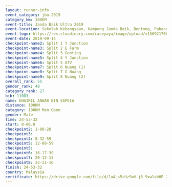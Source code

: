 ```yaml
---
layout: runner-info 
event_category: jbu-2019 
category_km: 100KM 
event-title: Janda Baik Ultra 2019
event-location: Sekolah Kebangsaan, Kampung Janda Baik, Bentong, Pahang, Malaysia 
event-logo: https://res.cloudinary.com/raceyaya/image/upload/v1569217009/logo/janda-baik_vch1pc.jpg 
event-date: 2019-09-14 
checkpoint-name2: Split 1 Y Junction 
checkpoint-name3: Split 2 E Farm 
checkpoint-name4: Split 3 Genting 
checkpoint-name5: Split 4 Y Junction 
checkpoint-name6: Split 5 ATV 
checkpoint-name7: Split 6 Nuang (1) 
checkpoint-name8: Split 7 G Nuang 
checkpoint-name9: Split 8 Nuang (2) 
overall_rank: 55
gender_rank: 48
category_rank: 27
bib: 11003
name: KHAIRIL ANWAR BIN SAPEIA
distance: 100KM
category: 100KM Men Open
gender: Male
time: 24-53-32
start: 0-00.0
checkpoint2: 1-00-28
checkpoint3: 
checkpoint4: 8-32-59
checkpoint5: 12-08-59
checkpoint5: 
checkpoint6: 16-17-39
checkpoint7: 20-12-13
checkpoint8: 22-31-16
finish: 24-53-32
country: Malaysia
certificate: https://drive.google.com/file/d/1uALs5rUzSmV-j6_9xwlvhHP_2mnrDN4k/view?usp=sharing
---
```

